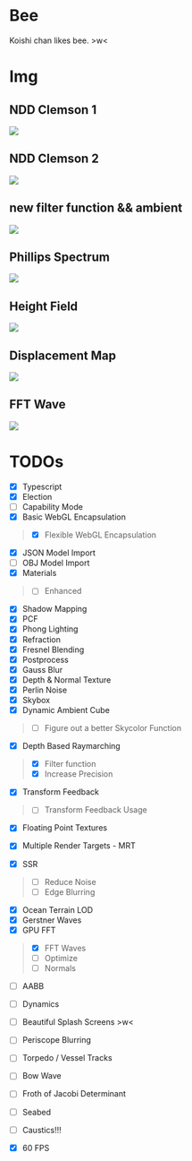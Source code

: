 # Bee

Koishi chan likes bee. \>w<

# Img

## NDD Clemson 1

![](docs/refined.png)

## NDD Clemson 2

![](docs/refined2.png)

## new filter function && ambient

![](docs/new-ambient.png)

## Phillips Spectrum

![](docs/h0.jpg)

## Height Field

![](docs/h.jpg)

## Displacement Map

![](docs/displacement.png)

## FFT Wave

![](docs/fftwave.png)

# TODOs

- [X] Typescript
- [X] Election
- [ ] Capability Mode
- [X] Basic WebGL Encapsulation
> - [X] Flexible WebGL Encapsulation
- [X] JSON Model Import
- [ ] OBJ Model Import
- [X] Materials
> - [ ] Enhanced
- [X] Shadow Mapping
- [X] PCF
- [X] Phong Lighting
- [X] Refraction
- [X] Fresnel Blending
- [X] Postprocess
- [X] Gauss Blur
- [X] Depth & Normal Texture
- [X] Perlin Noise
- [X] Skybox
- [X] Dynamic Ambient Cube
> - [ ] Figure out a better Skycolor Function 
- [X] Depth Based Raymarching
> - [X] Filter function
> - [X] Increase Precision
- [X] Transform Feedback
> - [ ] Transform Feedback Usage
- [X] Floating Point Textures
- [X] Multiple Render Targets - MRT

- [X] SSR
> - [ ] Reduce Noise
> - [ ] Edge Blurring
- [X] Ocean Terrain LOD
- [X] Gerstner Waves
- [X] GPU FFT
> - [X] FFT Waves
> - [ ] Optimize
> - [ ] Normals
- [ ] AABB
- [ ] Dynamics
- [ ] Beautiful Splash Screens \>w<
- [ ] Periscope Blurring
- [ ] Torpedo / Vessel Tracks
- [ ] Bow Wave
- [ ] Froth of Jacobi Determinant
- [ ] Seabed
- [ ] Caustics!!!

- [X] 60 FPS